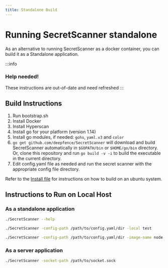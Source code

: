 ```yaml
---
title: Standalone Build
---
```


# Running SecretScanner standalone


As an alternative to running SecretScanner as a docker container, you can build it as a Standalone application.

:::info

### Help needed!

These instructions are out-of-date and need refreshed
:::

## Build Instructions

1. Run bootstrap.sh
1. Install Docker
1. Install Hyperscan
1. Install go for your platform (version 1.14)
1. Install go modules, if needed: `gohs`, `yaml.v3` and `color`
1. `go get github.com/deepfence/SecretScanner` will download and build SecretScanner automatically in `$GOPATH/bin` or `$HOME/go/bin` directory. Or, clone this repository and run `go build -v -i` to build the executable in the current directory.
1. Edit config.yaml file as needed and run the secret scanner with the appropriate config file directory.

Refer to the [Install file](https://github.com/deepfence/SecretScanner/blob/master/Install.Ubuntu) for instructions on how to build on an ubuntu system.

## Instructions to Run on Local Host

### As a standalone application

```bash
./SecretScanner --help

./SecretScanner -config-path /path/to/config.yaml/dir -local test

./SecretScanner -config-path /path/to/config.yaml/dir -image-name node:8.11
```

### As a server application
```bash
./SecretScanner -socket-path /path/to/socket.sock
```
